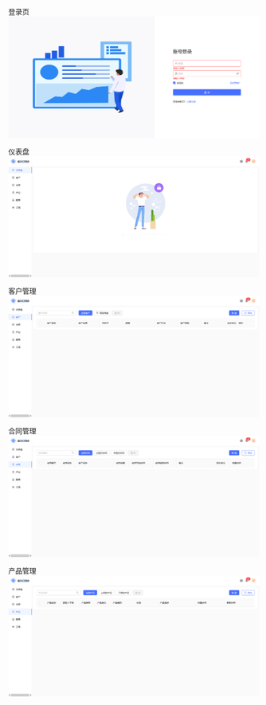 
登录页
![alt text](image.png)

仪表盘
![alt text](image-1.png)

客户管理
![alt text](image-2.png)

合同管理
![alt text](image-3.png)

产品管理
![alt text](image-4.png)

